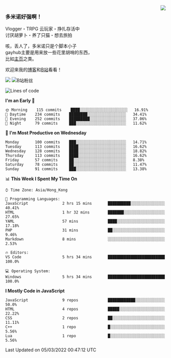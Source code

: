 <a href="#">
<img align="right" src="https://github-readme-stats.vercel.app/api?username=DomeenoH&hide=stars,issues,contribs&show_icons=true&hide_border=true&icon_color=586069&title_color=a0a9af">
<!--<img align="right" src="https://stats.justsong.cn/api/bilibili/?id=3596837">-->
</a>

### 多米诺好强啊！

Vlogger・TRPG 云玩家・挣扎存活中  
讨厌胡萝卜・养了只猫・想去旅拍  

咳，丢人了，多米诺只是个脚本小子  
gayhub主要是用来放一些花里胡哨的东西，  
比如[主页](https://dominoh.com)之类。

欢迎来我的[博客](https://blog.dominoh.com)和[B站](https://b.dominoh.com)看看！  

![](https://komarev.com/ghpvc/?username=DomeenoH&color=blue)  <img src="https://bilistats.lonelyion.com/followers?uid=3596837&style=flat" alt="B站粉丝"/>  
<!--START_SECTION:waka-->
![Lines of code](https://img.shields.io/badge/From%20Hello%20World%20I%27ve%20Written-3%20Million%20lines%20of%20code-blue)

**I'm an Early 🐤** 

```text
🌞 Morning    115 commits    ████░░░░░░░░░░░░░░░░░░░░░   16.91% 
🌆 Daytime    234 commits    ████████░░░░░░░░░░░░░░░░░   34.41% 
🌃 Evening    252 commits    █████████░░░░░░░░░░░░░░░░   37.06% 
🌙 Night      79 commits     ███░░░░░░░░░░░░░░░░░░░░░░   11.62%

```
📅 **I'm Most Productive on Wednesday** 

```text
Monday       100 commits    ███░░░░░░░░░░░░░░░░░░░░░░   14.71% 
Tuesday      113 commits    ████░░░░░░░░░░░░░░░░░░░░░   16.62% 
Wednesday    128 commits    ████░░░░░░░░░░░░░░░░░░░░░   18.82% 
Thursday     113 commits    ████░░░░░░░░░░░░░░░░░░░░░   16.62% 
Friday       57 commits     ██░░░░░░░░░░░░░░░░░░░░░░░   8.38% 
Saturday     78 commits     ██░░░░░░░░░░░░░░░░░░░░░░░   11.47% 
Sunday       91 commits     ███░░░░░░░░░░░░░░░░░░░░░░   13.38%

```


📊 **This Week I Spent My Time On** 

```text
⌚︎ Time Zone: Asia/Hong_Kong

💬 Programming Languages: 
JavaScript               2 hrs 15 mins       ██████████░░░░░░░░░░░░░░░   40.41% 
HTML                     1 hr 32 mins        ███████░░░░░░░░░░░░░░░░░░   27.65% 
YAML                     57 mins             ████░░░░░░░░░░░░░░░░░░░░░   17.18% 
PHP                      31 mins             ██░░░░░░░░░░░░░░░░░░░░░░░   9.46% 
Markdown                 8 mins              ░░░░░░░░░░░░░░░░░░░░░░░░░   2.53%

🔥 Editors: 
VS Code                  5 hrs 34 mins       █████████████████████████   100.0%

💻 Operating System: 
Windows                  5 hrs 34 mins       █████████████████████████   100.0%

```

**I Mostly Code in JavaScript** 

```text
JavaScript               9 repos             ████████████░░░░░░░░░░░░░   50.0% 
HTML                     4 repos             █████░░░░░░░░░░░░░░░░░░░░   22.22% 
CSS                      2 repos             ██░░░░░░░░░░░░░░░░░░░░░░░   11.11% 
C++                      1 repo              █░░░░░░░░░░░░░░░░░░░░░░░░   5.56% 
Lua                      1 repo              █░░░░░░░░░░░░░░░░░░░░░░░░   5.56%

```



 Last Updated on 05/03/2022 00:47:12 UTC
<!--END_SECTION:waka-->
